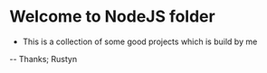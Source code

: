 # Welcome to NodeJS folder

- This is a collection of some good projects which is build by me 

-- Thanks; Rustyn
